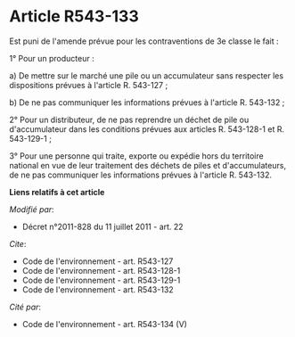 # Article R543-133

Est puni de l'amende prévue pour les contraventions de 3e classe le fait : 

1° Pour un producteur : 

a) De mettre sur le marché une pile ou un accumulateur sans respecter les dispositions prévues à l'article R. 543-127 ; 

b) De ne pas communiquer les informations prévues à l'article R. 543-132 ; 

2° Pour un distributeur, de ne pas reprendre un déchet de pile ou d'accumulateur dans les conditions prévues aux articles R.
543-128-1 et R. 543-129-1 ; 

3° Pour une personne qui traite, exporte ou expédie hors du territoire national en vue de leur traitement des   déchets de
piles et d'accumulateurs, de ne pas communiquer les informations prévues à l'article R. 543-132.

**Liens relatifs à cet article**

_Modifié par_:

  - Décret n°2011-828 du 11 juillet 2011 - art. 22

_Cite_:

  - Code de l'environnement - art. R543-127
  - Code de l'environnement - art. R543-128-1
  - Code de l'environnement - art. R543-129-1
  - Code de l'environnement - art. R543-132

_Cité par_:

  - Code de l'environnement - art. R543-134 (V)
